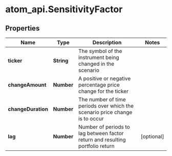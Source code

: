 # atom_api.SensitivityFactor

## Properties
Name | Type | Description | Notes
------------ | ------------- | ------------- | -------------
**ticker** | **String** | The symbol of the instrument being changed in the scenario | 
**changeAmount** | **Number** | A positive or negative percentage price change for the ticker | 
**changeDuration** | **Number** | The number of time periods over which the scenario price change is to occur | 
**lag** | **Number** | Number of periods to lag between factor return and resulting portfolio return | [optional] 


